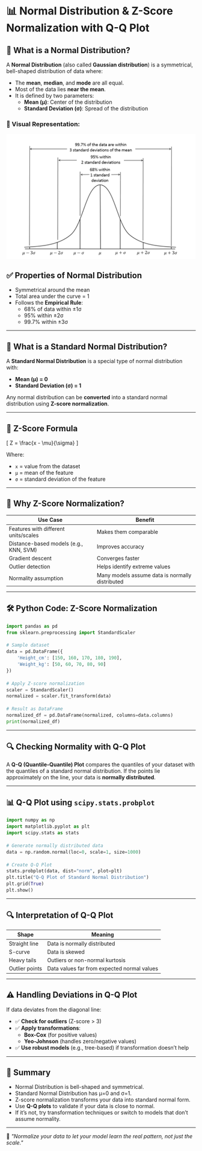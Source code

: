 # 📊 Normal Distribution & Z-Score Normalization with Q-Q Plot

## 📘 What is a Normal Distribution?

A **Normal Distribution** (also called **Gaussian distribution**) is a symmetrical, bell-shaped distribution of data where:

- The **mean**, **median**, and **mode** are all equal.
- Most of the data lies **near the mean**.
- It is defined by two parameters:
  - **Mean (μ)**: Center of the distribution
  - **Standard Deviation (σ)**: Spread of the distribution

### 🔔 Visual Representation:

![Normal Distribution Curve](Insight_Images/Normal_Distribution.png)

## ✅ Properties of Normal Distribution

- Symmetrical around the mean
- Total area under the curve = 1
- Follows the **Empirical Rule**:
  - 68% of data within ±1σ
  - 95% within ±2σ
  - 99.7% within ±3σ

---

## 🧠 What is a Standard Normal Distribution?

A **Standard Normal Distribution** is a special type of normal distribution with:

- **Mean (μ) = 0**
- **Standard Deviation (σ) = 1**

Any normal distribution can be **converted** into a standard normal distribution using **Z-score normalization**.

---

## 🧮 Z-Score Formula

\[
Z = \frac{x - \mu}{\sigma}
\]

Where:

- `x` = value from the dataset
- `μ` = mean of the feature
- `σ` = standard deviation of the feature

---

## 🎯 Why Z-Score Normalization?

| Use Case                               | Benefit                                         |
| -------------------------------------- | ----------------------------------------------- |
| Features with different units/scales   | Makes them comparable                           |
| Distance-based models (e.g., KNN, SVM) | Improves accuracy                               |
| Gradient descent                       | Converges faster                                |
| Outlier detection                      | Helps identify extreme values                   |
| Normality assumption                   | Many models assume data is normally distributed |

---

## 🛠️ Python Code: Z-Score Normalization

```python
import pandas as pd
from sklearn.preprocessing import StandardScaler

# Sample dataset
data = pd.DataFrame({
    'Height_cm': [150, 160, 170, 180, 190],
    'Weight_kg': [50, 60, 70, 80, 90]
})

# Apply Z-score normalization
scaler = StandardScaler()
normalized = scaler.fit_transform(data)

# Result as DataFrame
normalized_df = pd.DataFrame(normalized, columns=data.columns)
print(normalized_df)
```

---

## 🔍 Checking Normality with Q-Q Plot

A **Q-Q (Quantile-Quantile) Plot** compares the quantiles of your dataset with the quantiles of a standard normal distribution. If the points lie approximately on the line, your data is **normally distributed**.

---

## 📊 Q-Q Plot using `scipy.stats.probplot`

```python
import numpy as np
import matplotlib.pyplot as plt
import scipy.stats as stats

# Generate normally distributed data
data = np.random.normal(loc=0, scale=1, size=1000)

# Create Q-Q Plot
stats.probplot(data, dist="norm", plot=plt)
plt.title("Q-Q Plot of Standard Normal Distribution")
plt.grid(True)
plt.show()
```

---

## 🔍 Interpretation of Q-Q Plot

| Shape          | Meaning                                     |
| -------------- | ------------------------------------------- |
| Straight line  | Data is normally distributed                |
| S-curve        | Data is skewed                              |
| Heavy tails    | Outliers or non-normal kurtosis             |
| Outlier points | Data values far from expected normal values |

---

## ⚠️ Handling Deviations in Q-Q Plot

If data deviates from the diagonal line:

- ✅ **Check for outliers** (Z-score > 3)
- ✅ **Apply transformations**:
  - **Box-Cox** (for positive values)
  - **Yeo-Johnson** (handles zero/negative values)
- ✅ **Use robust models** (e.g., tree-based) if transformation doesn’t help

---

## 📌 Summary

- Normal Distribution is bell-shaped and symmetrical.
- Standard Normal Distribution has μ=0 and σ=1.
- Z-score normalization transforms your data into standard normal form.
- Use **Q-Q plots** to validate if your data is close to normal.
- If it’s not, try transformation techniques or switch to models that don’t assume normality.

---

🧠 _"Normalize your data to let your model learn the real pattern, not just the scale."_
